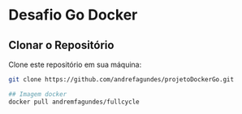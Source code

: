 # Desafio Go Docker

## Clonar o Repositório

Clone este repositório em sua máquina:

```bash
git clone https://github.com/andrefagundes/projetoDockerGo.git

## Imagem docker
docker pull andremfagundes/fullcycle
